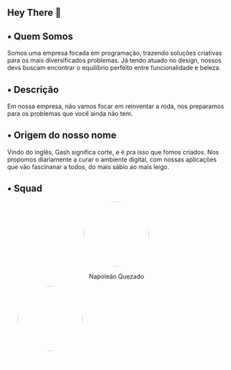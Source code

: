 ## Hey There 🦊


## • Quem Somos

Somos uma empresa focada em programação, trazendo soluções criativas para os mais diversificados problemas. Já tendo atuado no design, nossos devs buscam encontrar o equilíbrio perfeito entre funcionalidade e beleza.


## • Descrição
Em nossa empresa, não vamos focar em reinventar a roda, nos preparamos para os problemas que você ainda não tem.


## • Origem do nosso nome
Vindo do inglês, Gash significa corte, e é pra isso que fomos criados. Nos propomos diariamente  a curar o ambiente digital, com nossas aplicações que vão fascinanar a todos, do mais sábio ao mais leigo.

## • Squad

<p align="center">
  <a href="https://github.com/napoleaoquezado" style="text-decoration: none;">
    <img src="https://avatars.githubusercontent.com/u/102835435?v=4" width="150" style="border-radius: 50%;">
    <p style="color: white; text-align: center;">Napoleão Quezado</p>
  </a>
  &nbsp;&nbsp;&nbsp;&nbsp;&nbsp;
  <a href="https://github.com/jotaeli" style="text-decoration: none;">
    <img src="https://avatars.githubusercontent.com/u/100056719?v=4" width="150" style="border-radius: 50%;">
    <p style="color: white; text-align: center;">João Lucas</p>
  </a>
</p>



